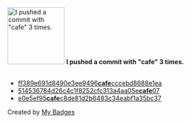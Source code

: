 <img src="https://my-badges.github.io/my-badges/cafe-commit.png" alt="I pushed a commit with &quot;cafe&quot; 3 times." title="I pushed a commit with &quot;cafe&quot; 3 times." width="128">
<strong>I pushed a commit with &quot;cafe&quot; 3 times.</strong>
<br><br>

- <a href="https://github.com/snyssen/ansible_role_compose_deploy/commit/ff389e691d8490e3ee9496cafecccebd8688e1ea">ff389e691d8490e3ee9496<strong>cafe</strong>cccebd8688e1ea</a>
- <a href="https://github.com/snyssen/infra-snyssen.be/commit/514536784d26c4c1f8252cfc313a4aa05ecafe07">514536784d26c4c1f8252cfc313a4aa05e<strong>cafe</strong>07</a>
- <a href="https://github.com/snyssen/infra-snyssen.be/commit/e0e5ef95cafec8de81d2b6483c34eabf1a35bc37">e0e5ef95<strong>cafe</strong>c8de81d2b6483c34eabf1a35bc37</a>


Created by <a href="https://github.com/my-badges/my-badges">My Badges</a>